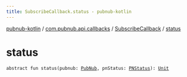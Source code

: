 ```yaml
---
title: SubscribeCallback.status - pubnub-kotlin
---
```


[pubnub-kotlin](../../index.html) / [com.pubnub.api.callbacks](../index.html) / [SubscribeCallback](index.html) / [status](./status.html)

# status

`abstract fun status(pubnub: `[`PubNub`](../../com.pubnub.api/-pub-nub/index.html)`, pnStatus: `[`PNStatus`](../../com.pubnub.api.models.consumer/-p-n-status/index.html)`): `[`Unit`](https://kotlinlang.org/api/latest/jvm/stdlib/kotlin/-unit/index.html)
